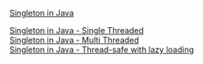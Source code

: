 [Singleton in Java](https://refactoring.guru/design-patterns/singleton/java/example)

[Singleton in Java - Single Threaded](./singleThreaded/)  
[Singleton in Java - Multi Threaded](./multiThreaded/)  
[Singleton in Java - Thread-safe with lazy loading](./threadSafe/)  
